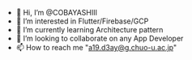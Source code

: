 - 👋 Hi, I’m @COBAYASHIII
- 👀 I’m interested in Flutter/Firebase/GCP
- 🌱 I’m currently learning Architecture pattern
- 💞️ I’m looking to collaborate on any App Developer
- 📫 How to reach me "a19.d3ay@g.chuo-u.ac.jp"

<!---
COBAYASHIII/COBAYASHIII is a ✨ special ✨ repository because its `README.md` (this file) appears on your GitHub profile.
You can click the Preview link to take a look at your changes.
--->
